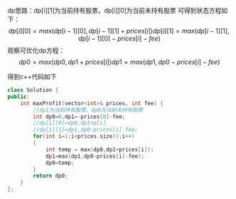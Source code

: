 dp思路：dp[i][1]为当前持有股票，dp[i][0]为当前未持有股票
可得到状态方程如下：
$$
dp[i][0]=max(dp[i-1][0],dp[i-1][1]+prices[i])
dp[i][1]=max(dp[i-1][1],dp[i-1][0]-prices[i]-fee)
$$
观察可优化dp方程：
$$
dp0=max(dp0,dp1+prices[i])
dp1=max(dp1,dp0-prices[i]-fee)
$$

得到c++代码如下

```c++
class Solution {
public:
    int maxProfit(vector<int>& prices, int fee) {
        //dp1为当前持有股票，dp0为当前未持有股票
        int dp0=0,dp1=-prices[0]-fee;
        //dp[i][0]=dp0,dp1+p[i]
        //dp[i][1]=dp1,dp0-prices[i]-fee;
        for(int i=1;i<prices.size();i++)
        {
            int temp = max(dp0,dp1+prices[i]);
            dp1=max(dp1,dp0-prices[i]-fee);
            dp0=temp;
        }
        return dp0;
    }
};
```

